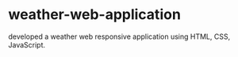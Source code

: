 # weather-web-application
developed a weather web responsive application using HTML, CSS, JavaScript.
